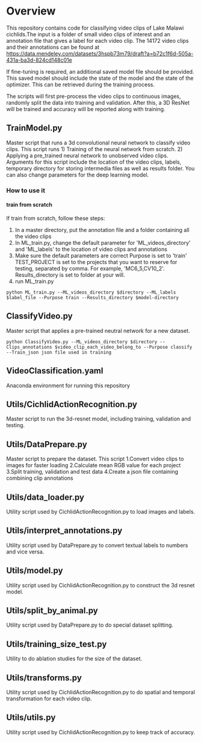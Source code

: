 # Overview
This repository contains code for classifying video clips of Lake Malawi cichlids.The input is a folder of small video clips of interest and an annotation file that gives a label for each video clip. The 14172 video clips and their annotations can be found at https://data.mendeley.com/datasets/3hspb73m79/draft?a=b72c1f6d-505a-431a-ba3d-824cd148c01e


If fine-tuning is required, an additional saved model file should be provided. This saved model should include the state of the model and the state of the optimizer. This can be retrieved during the training process.

The scripts will first pre-process the video clips to continuous images, randomly split the data into training and validation. After this, a 3D ResNet will be trained and accuracy will be reported along with training.

## TrainModel.py

Master script that runs a 3d convolutional neural network to classify video clips. This script runs 1) Training of the neural network from scratch. 2) Applying a pre_trained neural network to unobserved video clips. 
Arguments for this script include the location of the video clips, labels, temporary directory for storing intermedia files as well as results folder. You can also change parameters for the deep learning model.

### How to use it
#### train from scratch
If train from scratch, follow these steps:
1. In a master directory, put the annotation file and a folder containing all the video clips
2. In ML_train.py, change the default parameter for 'ML_videos_directory' and 'ML_labels' to the location of video clips and annotations
3. Make sure the default parameters are correct 
   Purpose is set to 'train'
   TEST_PROJECT is set to the projects that you want to reserve for testing, separated by comma. For example, 'MC6_5,CV10_2'.
   Results_directory is set to folder at your will.
4. run ML_train.py  

```
python ML_train.py --ML_videos_directory $directory --ML_labels $label_file --Purpose train --Results_directory $model-directory
```

## ClassifyVideo.py

Master script that applies a pre-trained neutral network for a new dataset.  

```
python ClassifyVideo.py --ML_videos_directory $directory --Clips_annotations $video_clip_each_video_belong_to --Purpose classify --Train_json json file used in training
```




## VideoClassification.yaml

Anaconda environment for running this repository

## Utils/CichlidActionRecognition.py

Master script to run the 3d-resnet model, including training, validation and testing.

## Utils/DataPrepare.py
Master script to prepare the dataset. This script
   1.Convert video clips to images for faster loading
   2.Calculate mean RGB value for each project
   3.Split training, validation and test data
   4.Create a json file containing combining clip annotations


## Utils/data_loader.py
Utility script used by CichlidActionRecognition.py to load images and labels.
## Utils/interpret_annotations.py
Utility script used by DataPrepare.py to convert textual labels to numbers and vice versa.
## Utils/model.py
Utility script used by CichlidActionRecognition.py to construct the 3d resnet model.
## Utils/split_by_animal.py
Utility script used by DataPrepare.py to do special dataset splitting.
## Utils/training_size_test.py
Utility to do ablation studies for the size of the dataset.
## Utils/transforms.py
Utility script used by CichlidActionRecognition.py to do spatial and temporal transformation for each video clip.
## Utils/utils.py
Utility script used by CichlidActionRecognition.py to keep track of accuracy.







 
   

